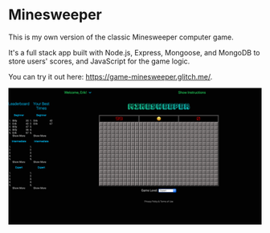 # Minesweeper
This is my own version of the classic Minesweeper computer game.  

It's a full stack app built with Node.js, Express, Mongoose, and MongoDB to store users' scores, and JavaScript for the game logic.

You can try it out here: https://game-minesweeper.glitch.me/.

![screenshot](img/mineSweeper.png)
